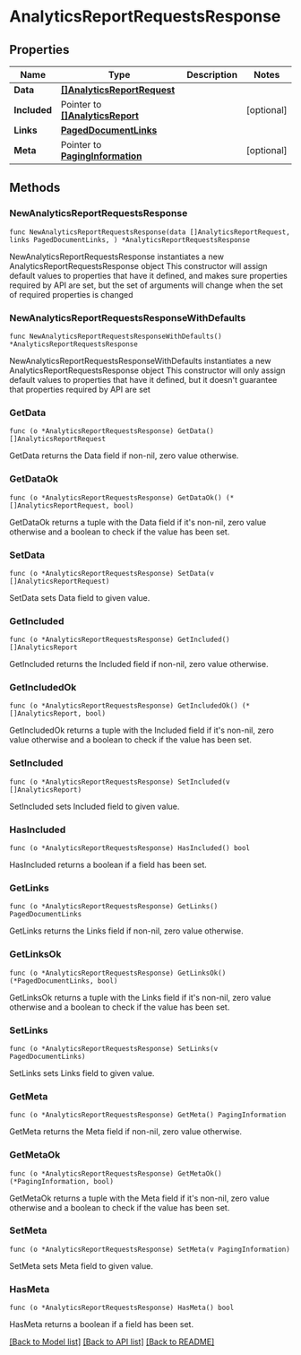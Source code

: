 # AnalyticsReportRequestsResponse

## Properties

Name | Type | Description | Notes
------------ | ------------- | ------------- | -------------
**Data** | [**[]AnalyticsReportRequest**](AnalyticsReportRequest.md) |  | 
**Included** | Pointer to [**[]AnalyticsReport**](AnalyticsReport.md) |  | [optional] 
**Links** | [**PagedDocumentLinks**](PagedDocumentLinks.md) |  | 
**Meta** | Pointer to [**PagingInformation**](PagingInformation.md) |  | [optional] 

## Methods

### NewAnalyticsReportRequestsResponse

`func NewAnalyticsReportRequestsResponse(data []AnalyticsReportRequest, links PagedDocumentLinks, ) *AnalyticsReportRequestsResponse`

NewAnalyticsReportRequestsResponse instantiates a new AnalyticsReportRequestsResponse object
This constructor will assign default values to properties that have it defined,
and makes sure properties required by API are set, but the set of arguments
will change when the set of required properties is changed

### NewAnalyticsReportRequestsResponseWithDefaults

`func NewAnalyticsReportRequestsResponseWithDefaults() *AnalyticsReportRequestsResponse`

NewAnalyticsReportRequestsResponseWithDefaults instantiates a new AnalyticsReportRequestsResponse object
This constructor will only assign default values to properties that have it defined,
but it doesn't guarantee that properties required by API are set

### GetData

`func (o *AnalyticsReportRequestsResponse) GetData() []AnalyticsReportRequest`

GetData returns the Data field if non-nil, zero value otherwise.

### GetDataOk

`func (o *AnalyticsReportRequestsResponse) GetDataOk() (*[]AnalyticsReportRequest, bool)`

GetDataOk returns a tuple with the Data field if it's non-nil, zero value otherwise
and a boolean to check if the value has been set.

### SetData

`func (o *AnalyticsReportRequestsResponse) SetData(v []AnalyticsReportRequest)`

SetData sets Data field to given value.


### GetIncluded

`func (o *AnalyticsReportRequestsResponse) GetIncluded() []AnalyticsReport`

GetIncluded returns the Included field if non-nil, zero value otherwise.

### GetIncludedOk

`func (o *AnalyticsReportRequestsResponse) GetIncludedOk() (*[]AnalyticsReport, bool)`

GetIncludedOk returns a tuple with the Included field if it's non-nil, zero value otherwise
and a boolean to check if the value has been set.

### SetIncluded

`func (o *AnalyticsReportRequestsResponse) SetIncluded(v []AnalyticsReport)`

SetIncluded sets Included field to given value.

### HasIncluded

`func (o *AnalyticsReportRequestsResponse) HasIncluded() bool`

HasIncluded returns a boolean if a field has been set.

### GetLinks

`func (o *AnalyticsReportRequestsResponse) GetLinks() PagedDocumentLinks`

GetLinks returns the Links field if non-nil, zero value otherwise.

### GetLinksOk

`func (o *AnalyticsReportRequestsResponse) GetLinksOk() (*PagedDocumentLinks, bool)`

GetLinksOk returns a tuple with the Links field if it's non-nil, zero value otherwise
and a boolean to check if the value has been set.

### SetLinks

`func (o *AnalyticsReportRequestsResponse) SetLinks(v PagedDocumentLinks)`

SetLinks sets Links field to given value.


### GetMeta

`func (o *AnalyticsReportRequestsResponse) GetMeta() PagingInformation`

GetMeta returns the Meta field if non-nil, zero value otherwise.

### GetMetaOk

`func (o *AnalyticsReportRequestsResponse) GetMetaOk() (*PagingInformation, bool)`

GetMetaOk returns a tuple with the Meta field if it's non-nil, zero value otherwise
and a boolean to check if the value has been set.

### SetMeta

`func (o *AnalyticsReportRequestsResponse) SetMeta(v PagingInformation)`

SetMeta sets Meta field to given value.

### HasMeta

`func (o *AnalyticsReportRequestsResponse) HasMeta() bool`

HasMeta returns a boolean if a field has been set.


[[Back to Model list]](../README.md#documentation-for-models) [[Back to API list]](../README.md#documentation-for-api-endpoints) [[Back to README]](../README.md)


